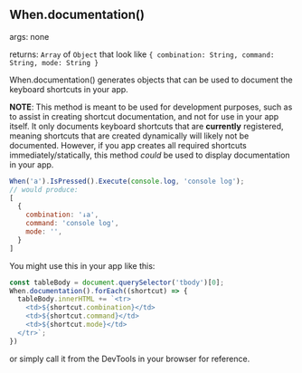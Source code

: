 ## When.documentation()

args: none

returns: `Array` of `Object` that look like `{ combination: String, command: String, mode: String }`

When.documentation() generates objects that can be used to document the keyboard shortcuts in your app.

**NOTE**: This method is meant to be used for development purposes, such as to assist in creating shortcut documentation, and not for use in your app itself.  It only documents keyboard shortcuts that are **currently** registered, meaning shortcuts that are created dynamically will likely not be documented. However, if you app creates all required shortcuts immediately/statically, this method *could* be used to display documentation in your app.

```javascript
When('a').IsPressed().Execute(console.log, 'console log');
// would produce:
[
  {
    combination: '↓a',
    command: 'console log',
    mode: '',
  }
]
```

You might use this in your app like this:

```javascript
const tableBody = document.querySelector('tbody')[0];
When.documentation().forEach((shortcut) => {
  tableBody.innerHTML += `<tr>
    <td>${shortcut.combination}</td>
    <td>${shortcut.command}</td>
    <td>${shortcut.mode}</td>
  </tr>`;
})
```

or simply call it from the DevTools in your browser for reference.